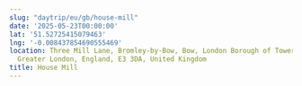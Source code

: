 ```yaml
---
slug: "daytrip/eu/gb/house-mill"
date: '2025-05-23T00:00:00'
lat: '51.52725415079463'
lng: '-0.008437854690555469'
location: Three Mill Lane, Bromley-by-Bow, Bow, London Borough of Tower Hamlets, London,
  Greater London, England, E3 3DA, United Kingdom
title: House Mill
---
```




